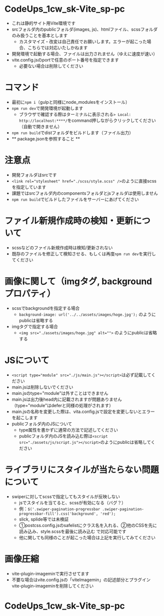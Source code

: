 # CodeUps_1cw_sk-Vite_sp-pc
- これは静的サイト用Vite環境です
- srcフォルダ内のpublicフォルダ(images, js)、htmlファイル、scssフォルダのみ扱うことを基本とします
    - カスタマイズ・改変は自己責任でお願いします。エラーが起こった場合、こちらでは対応いたしかねます
- 開発環境で起動する場合、ファイルは出力されません（ゆえに速度が速い）
- vite.config.jsのportで任意のポート番号を指定できます
    - 必要ない場合は削除してください

# コマンド
- 最初に`npm i`（gulpと同様にnode_modulesをインストール）
- `npm run dev`で開発環境が起動します
    - ブラウザで確認する際はターミナルに表示される`> Local: http://localhost:****/`をcommand押しながらクリックしてください（自動で開きません）
- `npm run build`でdistフォルダをビルドします（ファイル出力）
- ** package.jsonを参照すること **

# 注意点
- 開発フォルダはsrcです
- `<link rel="stylesheet" href="./scss/style.scss" />`のように直接scssを指定しています
- 課題ではsrcフォルダ内のcomponentsフォルダとjsフォルダは使用しません
- `npm run build`でビルドしたファイルをサーバーにあげてください

# ファイル新規作成時の検知・更新について
- scssなどのファイル新規作成時は検知/更新されない
- 既存のファイルを修正して検知させる、もしくは再度`npm run dev`を実行してください

# 画像に関して（imgタグ, backgroundプロパティ）
- scssでbackgroundを指定する場合
    - `background-image: url('../../assets/images/hoge.jpg');` のようにpublicは省略する
- imgタグで指定する場合
    - `<img src="./assets/images/hoge.jpg" alt="">` のようにpublicは省略する

# JSについて
- `<script type="module" src="./js/main.js"></script>`は必ず記載してください
- main.jsは削除しないでください
- main.jsのtype="module"は外すことはできません
- main.jsは出力後head内に記載されますが問題ありません（type="module"はdeferと同様の処理がされます）
- main.jsの名称を変更した際は、vita.config.jsで設定を変更しないとエラーを起こします
- publicフォルダ内のJSについて
    - type属性を書かずに通常の方法で記述してください
    - publicフォルダ内のJSを読み込む際は`<script src="./assets/js/script.js"></script>`のようにpublicは省略してください

# ライブラリにスタイルが当たらない問題について
- swiperに対してscssで指定してもスタイルが反映しない
    - jsでスタイルを当てると、scssが有効になる（バグ？）
    - 例：`$('.swiper-pagination-progressbar .swiper-pagination-progressbar-fill').css('background', 'red');`
    - slick, splide等では未検証
    - ①postcss.config.jsのsafelistにクラス名を入れる、②他のCSSを先に読み込み、style.scssを最後に読み込む で対応可能です
    - 他に関しても同様のことが起こった場合は上記を実行してみてください

# 画像圧縮
- vite-plugin-imageminで実行させてます
- 不要な場合はvite.config.jsの「viteImagemin」の記述部分とプラグインvite-plugin-imageminを削除してください

# CodeUps_1cw_sk-Vite_sp-pc
